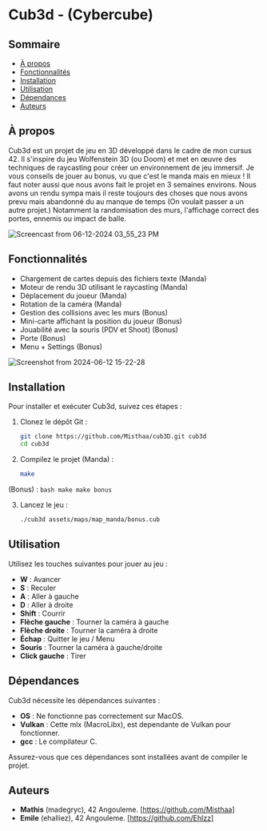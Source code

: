 # Cub3d - (Cybercube)

## Sommaire
- [À propos](#à-propos)
- [Fonctionnalités](#fonctionnalités)
- [Installation](#installation)
- [Utilisation](#utilisation)
- [Dépendances](#dépendances)
- [Auteurs](#auteurs)

## À propos

Cub3d est un projet de jeu en 3D développé dans le cadre de mon cursus 42. Il s'inspire du jeu Wolfenstein 3D (ou Doom) et met en œuvre des techniques de raycasting pour créer un environnement de jeu immersif.
Je vous conseils de jouer au bonus, vu que c'est le manda mais en mieux !
Il faut noter aussi que nous avons fait le projet en 3 semaines environs.
Nous avons un rendu sympa mais il reste toujours des choses que nous avons prevu mais abandonné du au manque de temps (On voulait passer a un autre projet.)
Notamment la randomisation des murs, l'affichage correct des portes, ennemis ou impact de balle.

![Screencast from 06-12-2024 03_55_23 PM](https://github.com/Misthaa/cub3D/assets/113677180/705f018a-a424-44aa-bbf9-4d8c19409ed0)

## Fonctionnalités

- Chargement de cartes depuis des fichiers texte (Manda)
- Moteur de rendu 3D utilisant le raycasting (Manda)
- Déplacement du joueur (Manda)
- Rotation de la caméra (Manda)
- Gestion des collisions avec les murs (Bonus)
- Mini-carte affichant la position du joueur (Bonus)
- Jouabilité avec la souris (PDV et Shoot) (Bonus)
- Porte (Bonus)
- Menu + Settings (Bonus)

![Screenshot from 2024-06-12 15-22-28](https://github.com/Misthaa/cub3D/assets/113677180/bdf42194-2c5a-46b5-a1c4-7a04186fda88)

## Installation

Pour installer et exécuter Cub3d, suivez ces étapes :

1. Clonez le dépôt Git :
    ```bash
    git clone https://github.com/Misthaa/cub3D.git cub3d
    cd cub3d
    ```

2. Compilez le projet (Manda) :
    ```bash
    make
    ```
(Bonus) :
    ```bash
    make
    make bonus
    ```

3. Lancez le jeu :
    ```bash
    ./cub3d assets/maps/map_manda/bonus.cub
    ```

## Utilisation

Utilisez les touches suivantes pour jouer au jeu :

- **W** : Avancer
- **S** : Reculer
- **A** : Aller à gauche
- **D** : Aller à droite
- **Shift** : Courrir
- **Flèche gauche** : Tourner la caméra à gauche
- **Flèche droite** : Tourner la caméra à droite
- **Échap** : Quitter le jeu / Menu
- **Souris** : Tourner la caméra à gauche/droite
- **Click gauche** : Tirer

## Dépendances

Cub3d nécessite les dépendances suivantes :

- **OS** : Ne fonctionne pas correctement sur MacOS.
- **Vulkan** : Cette mlx (MacroLibx), est dependante de Vulkan pour fonctionner.
- **gcc** : Le compilateur C.

Assurez-vous que ces dépendances sont installées avant de compiler le projet.

## Auteurs

- **Mathis** (madegryc), 42 Angouleme. [https://github.com/Misthaa]
- **Emile** (ehalliez), 42 Angouleme. [https://github.com/Ehlzz]
